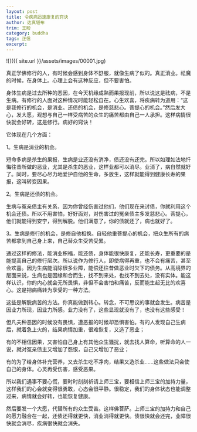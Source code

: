 ```yaml
---
layout: post
title: 令疾病迅速康复的窍诀
author: 达真堪布
trim: 王盼
category: buddha
tags: 正信
excerpt:
---
```


![]({{ site.url }}/assets/images/00001.jpg)

真正学佛修行的人，有时候会感到身体不舒服，就像生病了似的。真正消业。祛魔的时候，在身体上。心理上会有这种反应，但不要害怕。

身体生病是过去所种的恶因，在今天机缘成熟而果报现前，所以说这是祛病，不是生病。有修行的人面对这种情况时能轻松自在。心生欢喜，将疾病转为道用：“这是我修行的机会，是消业。还债的机会，是修慈悲心。菩提心的机会。”然后发大心，发大愿，观想与自己一样受病苦的众生的痛苦都由自己一人承担。这样病情很快就会好转，这是修行。病好的窍诀！

它体现在几个方面：

1。生病是消业的机会。

短命多病是杀生的果报，生病是业还没有消净，债还没有还完。所以如理如法地忏悔往昔所做的恶业，尤其是杀生的恶业，这样业都可以消尽。业消了，病自然就好了。同时，要尽心尽力地爱护自他的生命，多放生，这样就能得到健康长寿的果报，这叫转变因果。

2。生病是还债的机会。

生病与冤亲债主有关系，因为你曾经伤害过他们，他们现在来讨债，你就利用这个机会还债。所以不用害怕，好好面对，对伤害过的冤亲债主多发慈悲心。菩提心，他们就能得到安宁，得到解脱。他们满意了，你的债就还了，病也就好了。

3。生病是修行的机会，是修自他相换。自轻他重菩提心的机会，把众生所有的病苦都拿到自己身上来，自己替众生受苦受累。

通过这样的修法，能消业积福，能还债，身体能很快康复，还能长寿，更重要的是能提高自己的修行层次。所以说作为修行人，即使病得再重，也不会有痛苦，甚至会欢喜。因为生病能消除很多业障，能偿还往昔做恶业时欠下的债务。从高境界的层面来说，生病也是因缘和合而生，找不到来处，也找不到去处，没有实体。能这样认识，你的内心就会无所畏惧，非但不会害怕和痛苦，反而能生起无比的欢喜心。这是把病痛转为享受的一种方法。

这些是解脱病苦的方法。你真能做到转心。转念，不可思议的事就会发生。病苦是因业力所现，因业力所感。业力没有了，这些显现就没有了，也没有这些感受！

但凡夫种恶因的时候没有畏惧，遭恶报的时候却恐惧害怕。有的人发现自己生病后，就着急上火的，结果病情加重，很难恢复，又造了恶业；

有的不相信因果，又害怕自己身上有其他众生骚扰，就去找人算命，听算命的人一说，就对冤亲债主又增加了怨恨，自己又增加了恶业；

有的为了给身体补充营养，又去杀生吃不净肉，结果又造杀业……这些做法只会使自己的身体。心灵再受伤害，感受恶果。

所以我们遇事不要心慌，要时时刻刻祈请上师三宝，要相信上师三宝的加持力量，这样我们的心会就变得很勇敢，心态会很平静。很稳定，我们的身体状态也能调整过来，病情就会好转，也能恢复健康。

然后要发一个大愿，代替所有的众生受苦。这样佛菩萨。上师三宝的加持力和自己的愿力融合在一起，还债还得就更快，消业消得就更快。债很快就会还完，业障很快就会消尽，疾病很快就会消失。
